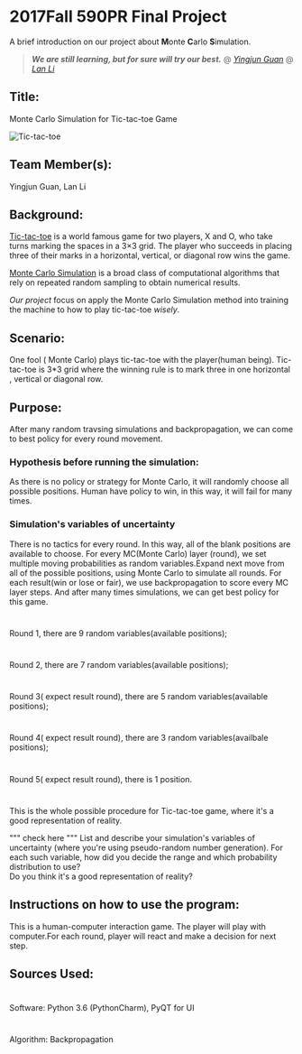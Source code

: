 2017Fall 590PR Final Project 
==========

A brief introduction on our project about **M**onte **C**arlo **S**imulation. 

> ***We are still learning, but for sure will try our best.***
> @ [*Yingjun Guan*](https://ischool.illinois.edu/people/phd-students/yingjun-guan)
> @ [*Lan Li*](https://www.linkedin.com/in/lan-li-42682214a/)


## Title: 
  Monte Carlo Simulation for Tic-tac-toe Game
  
  ![Tic-tac-toe](https://lh3.googleusercontent.com/EgfiSB2bdf7kuRfNQbe8Jaj_bhfrlfeRt2nzphA6jcbCQdy5iEku2uZyK-5_VWtWUCxi=w300)

## Team Member(s):
  Yingjun Guan, Lan Li

## Background:
[Tic-tac-toe](https://en.wikipedia.org/wiki/Tic-tac-toe) is a world famous game for two players, X and O, who take turns marking the spaces in a 3×3 grid. The player who succeeds in placing three of their marks in a horizontal, vertical, or diagonal row wins the game.

[Monte Carlo Simulation](https://en.wikipedia.org/wiki/Monte_Carlo_method) is a broad class of computational algorithms that rely on repeated random sampling to obtain numerical results. 

*Our project* focus on apply the Monte Carlo Simulation method into training the machine to how to play tic-tac-toe _wisely_.

## Scenario:
One fool ( Monte Carlo) plays tic-tac-toe with the player(human being). Tic-tac-toe is 3*3 grid where the winning rule is to mark three    in one horizontal , vertical or diagonal row.

## Purpose:
  After many random travsing simulations and backpropagation, we can come to best policy for every round movement.
         

### Hypothesis before running the simulation:
  As there is no policy or strategy for Monte Carlo, it will randomly choose all possible positions. Human have policy to win, in this way, it will fail for many times.

### Simulation's variables of uncertainty
  There is no tactics for every round. In this way, all of the blank positions are available to choose. For every MC(Monte Carlo) layer (round), we set multiple moving probabilities as random variables.Expand next move from all of the possible positions, using Monte Carlo to simulate all rounds. For each result(win or lose or fair),  we use backpropagation to score every MC layer steps. And after many times simulations, we can get best policy for this game.
  #
  Round 1, there are 9 random variables(available positions);
  #
  Round 2, there are 7 random variables(available positions);
  #
  Round 3( expect result round), there are 5 random variables(available positions);
  #
  Round 4( expect result round), there are 3 random variables(availbale positions);
  #
  Round 5( expect result round), there is 1 position.
  #
  This is the whole possible procedure for Tic-tac-toe game, where it's a good representation of reality.

"""
check here
"""
List and describe your simulation's variables of uncertainty (where you're using pseudo-random number generation). 
For each such variable, how did you decide the range and which probability distribution to use?  
Do you think it's a good representation of reality?

## Instructions on how to use the program:
  This is a human-computer interaction game. The player will play with computer.For each round, player will react and make a decision for next step. 

## Sources Used:
  #
  Software:
Python 3.6 (PythonCharm), PyQT for UI
  #
  Algorithm:
Backpropagation
